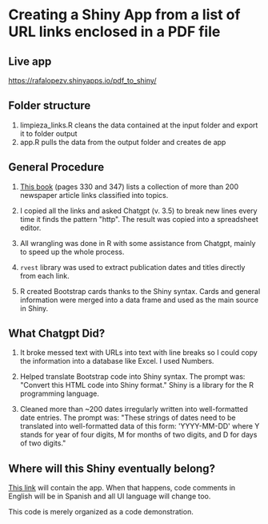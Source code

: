 # Creating a Shiny App from a list of URL links enclosed in a PDF file

## Live app

https://rafalopezv.shinyapps.io/pdf_to_shiny/

## Folder structure

1. limpieza_links.R cleans the data contained at the input folder and export it to folder output
1. app.R pulls the data from the output folder and creates de app

## General Procedure

1.  [This book](https://rafalopezv.io/static/qog/libro_roger.pdf) (pages 330 and 347) lists a collection of more than 200 newspaper article links classified into topics.

2.  I copied all the links and asked Chatgpt (v. 3.5) to break new lines every time it finds the pattern "http". The result was copied into a spreadsheet editor. 

3.  All wrangling was done in R with some assistance from Chatgpt, mainly to speed up the whole process.

4.  `rvest` library was used to extract publication dates and titles directly from each link. 

5. R created Bootstrap cards thanks to the Shiny syntax. Cards and general information were merged into a data frame and used as the main source in Shiny. 

## What Chatgpt Did?

1. It broke messed text with URLs into text with line breaks so I could copy the information into a database like Excel. I used Numbers. 

2. Helped translate Bootstrap code into Shiny syntax. The prompt was: "Convert this HTML code into Shiny format." Shiny is a library for the R programming language. 

3. Cleaned more than \~200 dates irregularly written into well-formatted date entries. The prompt was: "These strings of dates need to be translated into well-formatted data of this form: 'YYYY-MM-DD' where Y stands for year of four digits, M for months of two digits, and D for days of two digits." 

## Where will this Shiny eventually belong?

[This link](https://rogercortez.netlify.app/) will contain the app. When that happens, code comments in English will be in Spanish and all UI language will change too.

This code is merely organized as a code demonstration.
